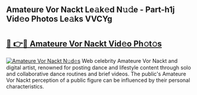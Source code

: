 ## Amateure Vor Nackt Le𝚊k𝚎d N𝚞𝚍e - Part-h1j Vid𝚎o Photos Le𝚊ks VVCYg

# <h2><a href="http://fb74c9c.evod.top/?m=Amateure+Vor+Nackt">🔗 👉🔴 Amateure Vor Nackt Vid𝚎o Ph𝚘t𝚘s</a></h2>

[![Amateure Vor Nackt N𝚞d𝚎s](https://i.imgur.com/8V9OHl7.gif)](http://fb74c9c.evod.top/?m=Amateure+Vor+Nackt)
Web celebrity Amateure Vor Nackt and digital artist, renowned for posting dance and lifestyle content through solo and collaborative dance routines and brief videos. The public's Amateure Vor Nackt perception of a public figure can be influenced by their personal characteristics. 
